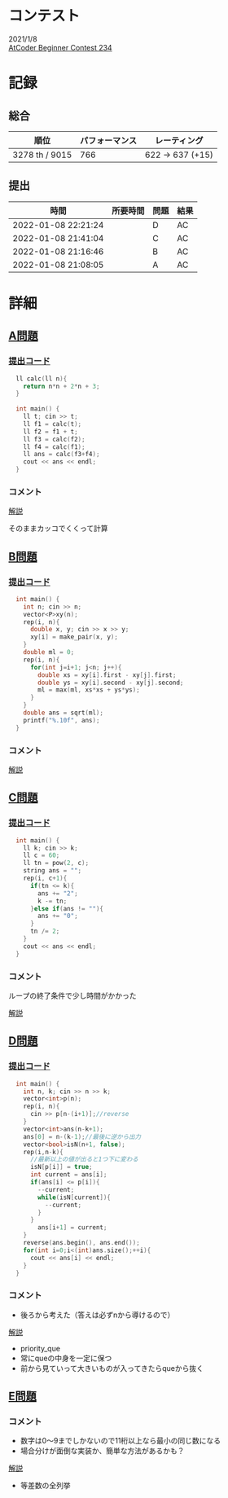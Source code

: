# コンテスト
2021/1/8<br>
[AtCoder Beginner Contest 234](https://atcoder.jp/contests/abc234)

# 記録
## 総合
|  順位  |  パフォーマンス  | レーティング |
| ---- | ---- | ---- |
|  3278 th / 9015  | 766 | 622 → 637 (+15) |

## 提出
|  時間  |  所要時間  |  問題  | 結果 |
| ---- | ---- | ---- | ---- |
| 2022-01-08 22:21:24 |    | D | AC |
| 2022-01-08 21:41:04 |    | C | AC |
| 2022-01-08 21:16:46 |    | B | AC |
| 2022-01-08 21:08:05 |    | A | AC |


# 詳細
## [A問題](https://atcoder.jp/contests/abc234/tasks/abc234_a)
### [提出コード](https://atcoder.jp/contests/abc234/submissions/28387010)
```c++
  ll calc(ll n){
    return n*n + 2*n + 3;
  }
 
  int main() {
    ll t; cin >> t;
    ll f1 = calc(t);
    ll f2 = f1 + t;
    ll f3 = calc(f2);
    ll f4 = calc(f1);
    ll ans = calc(f3+f4);
    cout << ans << endl;
  }
```

### コメント
[解説](https://atcoder.jp/contests/abc234/editorial/3219)

そのままカッコでくくって計算


## [B問題](https://atcoder.jp/contests/abc234/tasks/abc234_b)
### [提出コード](https://atcoder.jp/contests/abc234/submissions/28392937)
```c++
  int main() {
    int n; cin >> n;
    vector<P>xy(n);
    rep(i, n){
      double x, y; cin >> x >> y;
      xy[i] = make_pair(x, y);
    }
    double ml = 0;
    rep(i, n){
      for(int j=i+1; j<n; j++){
        double xs = xy[i].first - xy[j].first;
        double ys = xy[i].second - xy[j].second;
        ml = max(ml, xs*xs + ys*ys);
      }
    }
    double ans = sqrt(ml);
    printf("%.10f", ans);
  }
```

### コメント
[解説](https://atcoder.jp/contests/abc234/editorial/3220)


## [C問題](https://atcoder.jp/contests/abc234/tasks/abc234_c)
### [提出コード](https://atcoder.jp/contests/abc234/submissions/28402217)
```c++
  int main() {
    ll k; cin >> k;
    ll c = 60;
    ll tn = pow(2, c);
    string ans = "";
    rep(i, c+1){
      if(tn <= k){
        ans += "2";
        k -= tn;
      }else if(ans != ""){
        ans += "0";
      }
      tn /= 2;
    }
    cout << ans << endl;
  }
```

### コメント

ループの終了条件で少し時間がかかった

[解説](https://atcoder.jp/contests/abc234/editorial/3224)


## [D問題](https://atcoder.jp/contests/abc234/tasks/abc234_d)
### [提出コード](https://atcoder.jp/contests/abc234/submissions/28411735)

```c++
  int main() {
    int n, k; cin >> n >> k;
    vector<int>p(n);
    rep(i, n){
      cin >> p[n-(i+1)];//reverse
    }
    vector<int>ans(n-k+1);
    ans[0] = n-(k-1);//最後に逆から出力
    vector<bool>isN(n+1, false);
    rep(i,n-k){
      //最新以上の値が出ると1つ下に変わる
      isN[p[i]] = true;
      int current = ans[i];
      if(ans[i] <= p[i]){
        --current;
        while(isN[current]){
          --current;
        }
      }
        ans[i+1] = current;
    }
    reverse(ans.begin(), ans.end());
    for(int i=0;i<(int)ans.size();++i){
      cout << ans[i] << endl;
    }
  }
```

### コメント

* 後ろから考えた（答えは必ずnから導けるので）

[解説](https://atcoder.jp/contests/abc234/editorial/3222)

* priority_que
* 常にqueの中身を一定に保つ
* 前から見ていって大きいものが入ってきたらqueから抜く

## [E問題](https://atcoder.jp/contests/abc234/tasks/abc234_e)

### コメント

* 数字は0～9までしかないので11桁以上なら最小の同じ数になる
* 場合分けが面倒な実装か、簡単な方法があるかも？

[解説](https://atcoder.jp/contests/abc234/editorial/3225)

* 等差数の全列挙

